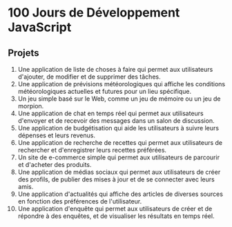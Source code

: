# 100 Jours de Développement JavaScript

## Projets

1. Une application de liste de choses à faire qui permet aux utilisateurs d'ajouter, de modifier et de supprimer des tâches.
2. Une application de prévisions météorologiques qui affiche les conditions météorologiques actuelles et futures pour un lieu spécifique.
3. Un jeu simple basé sur le Web, comme un jeu de mémoire ou un jeu de morpion.
4. Une application de chat en temps réel qui permet aux utilisateurs d'envoyer et de recevoir des messages dans un salon de discussion.
5. Une application de budgétisation qui aide les utilisateurs à suivre leurs dépenses et leurs revenus.
6. Une application de recherche de recettes qui permet aux utilisateurs de rechercher et d'enregistrer leurs recettes préférées.
7. Un site de e-commerce simple qui permet aux utilisateurs de parcourir et d'acheter des produits.
8. Une application de médias sociaux qui permet aux utilisateurs de créer des profils, de publier des mises à jour et de se connecter avec leurs amis.
9. Une application d'actualités qui affiche des articles de diverses sources en fonction des préférences de l'utilisateur.
10. Une application d'enquête qui permet aux utilisateurs de créer et de répondre à des enquêtes, et de visualiser les résultats en temps réel.